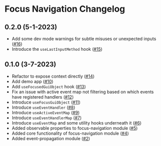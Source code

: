 # Focus Navigation Changelog

## 0.2.0 (5-1-2023)

* Add some dev mode warnings for subtle misuses or unexpected inputs ([#16](https://github.com/Roblox/focus-navigation/pull/16))
* Introduce the `useLastInputMethod` hook ([#15](https://github.com/Roblox/focus-navigation/pull/15))

## 0.1.0 (3-7-2023)

* Refactor to expose context directly ([#14](https://github.com/Roblox/focus-navigation/pull/14))
* Add demo app ([#10](https://github.com/Roblox/focus-navigation/pull/10))
* Add `useFocusedGuiObject` hook ([#13](https://github.com/Roblox/focus-navigation/pull/13))
* Fix an issue with active event map not filtering based on which events have registered handlers ([#12](https://github.com/Roblox/focus-navigation/pull/12))
* Introduce `useFocusGuiObject` ([#11](https://github.com/Roblox/focus-navigation/pull/11))
* Introduce `useEventHandler` ([#8](https://github.com/Roblox/focus-navigation/pull/8))
* Introduce `useActiveEventMap` ([#9](https://github.com/Roblox/focus-navigation/pull/9))
* Introduce `useEventHandlerMap` ([#7](https://github.com/Roblox/focus-navigation/pull/7))
* Introduce `useEventMap` and some utility hooks underneath it ([#6](https://github.com/Roblox/focus-navigation/pull/6))
* Added observable properties to focus-navigation module ([#5](https://github.com/Roblox/focus-navigation/pull/5))
* Added core functionality of focus-navigation module ([#4](https://github.com/Roblox/focus-navigation/pull/4))
* Added event-propagation module ([#2](https://github.com/Roblox/focus-navigation/pull/2))